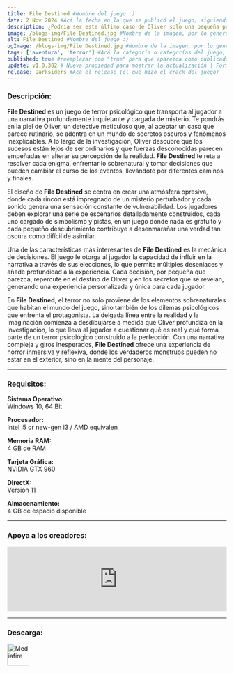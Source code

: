 ```yaml
---
title: File Destined #Nombre del juego :)
date: 2 Nov 2024 #Acá la fecha en la que se publicó el juego, siguiendo este formato: Dia "30", Mes "Oct", Año "2024" = como debe quedar: 30 Oct 2024
description: ¿Podría ser este último caso de Oliver solo una pequeña parte de una imagen más grande? Recolecta pistas, desentraña el misterio detrás del caso y descubre la verdad. #Acá una mini descripción del juego
image: /blogs-img/File Destined.jpg #Nombre de la imagen, por lo general es exactamente el mismo nombre que el juego excluyendo lo ":" (Dos puntos)
alt: File Destined #Nombre del juego :)
ogImage: /blogs-img/File Destined.jpg #Nombre de la imagen, por lo general es exactamente el mismo nombre que el juego excluyendo lo ":" (Dos puntos)
tags: ['aventura', 'terror'] #Acá la categoría o categorías del juego, si es más de una se coloca en este formato: ['categoría1', 'categoría2']
published: true #reemplazar con "true" para que aparezca como publicado
update: v1.0.382 # Nueva propiedad para mostrar la actualización | Formato: v1.0.0
release: Darksiders #Acá el release (el que hizo el crack del juego) | Formato: Nicolhetti
---
```


<!--En VSCode seleccionando una palabra, por ejemplo: "File Destined" y apretando Ctrl+F2 se seleccionan todas las palabras iguales-->

### Descripción:
**File Destined** es un juego de terror psicológico que transporta al jugador a una narrativa profundamente inquietante y cargada de misterio. Te pondrás en la piel de Oliver, un detective meticuloso que, al aceptar un caso que parece rutinario, se adentra en un mundo de secretos oscuros y fenómenos inexplicables. A lo largo de la investigación, Oliver descubre que los sucesos están lejos de ser ordinarios y que fuerzas desconocidas parecen empeñadas en alterar su percepción de la realidad. **File Destined** te reta a resolver cada enigma, enfrentar lo sobrenatural y tomar decisiones que pueden cambiar el curso de los eventos, llevándote por diferentes caminos y finales.

El diseño de **File Destined** se centra en crear una atmósfera opresiva, donde cada rincón está impregnado de un misterio perturbador y cada sonido genera una sensación constante de vulnerabilidad. Los jugadores deben explorar una serie de escenarios detalladamente construidos, cada uno cargado de simbolismo y pistas, en un juego donde nada es gratuito y cada pequeño descubrimiento contribuye a desenmarañar una verdad tan oscura como difícil de asimilar. 

Una de las características más interesantes de **File Destined** es la mecánica de decisiones. El juego le otorga al jugador la capacidad de influir en la narrativa a través de sus elecciones, lo que permite múltiples desenlaces y añade profundidad a la experiencia. Cada decisión, por pequeña que parezca, repercute en el destino de Oliver y en los secretos que se revelan, generando una experiencia personalizada y única para cada jugador.

En **File Destined**, el terror no solo proviene de los elementos sobrenaturales que habitan el mundo del juego, sino también de los dilemas psicológicos que enfrenta el protagonista. La delgada línea entre la realidad y la imaginación comienza a desdibujarse a medida que Oliver profundiza en la investigación, lo que lleva al jugador a cuestionar qué es real y qué forma parte de un terror psicológico construido a la perfección. Con una narrativa compleja y giros inesperados, **File Destined** ofrece una experiencia de horror inmersiva y reflexiva, donde los verdaderos monstruos pueden no estar en el exterior, sino en la mente del personaje.

<!--Prompt para Chat-GPT: Hazme una descripción para el juego "File Destined" y cada que menciones "File Destined" ponlo en negrita -->

---

### Requisitos:
**Sistema Operativo:**  
Windows 10, 64 Bit

**Procesador:**  
Intel i5 or new-gen i3 / AMD equivalen

**Memoria RAM:**  
4 GB de RAM

**Tarjeta Gráfica:**  
NVIDIA GTX 960

**DirectX:**  
Versión 11

**Almacenamiento:**  
4 GB de espacio disponible

<!--Si falta o sobra un requisito se quita o se agrega manteniendo el mismo formato-->

---

### Apoya a los creadores:
<iframe src="https://store.steampowered.com/widget/2257460/" frameborder="0" style="background-color: transparent; width: 100% !important; aspect-ratio: 646 / 190;"></iframe>

<!--Reemplazar los numeros (AppID) del juego (en este caso 2668510) por el numero (AppID) correspondiente con el juego a publicar-->
<!--El AppID se encuentra en la URL del Juego en Steam-->

---

### Descarga:

[<img src="https://gist.github.com/cxmeel/0dbc95191f239b631c3874f4ccf114e2/raw/download.svg" alt="Mediafire" height="50" />](https://www.mediafire.com/file/t27c6wj4qripks2/File_Destined.zip/file)

<!-- # se debe reemplazar por el link de descarga-->

<!--NOMBRE-DEL-SERVICIO se debe reemplazar por el servicio donde está subido el juego-->